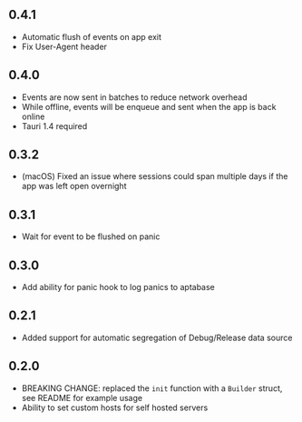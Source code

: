 ## 0.4.1

* Automatic flush of events on app exit
* Fix User-Agent header

## 0.4.0

* Events are now sent in batches to reduce network overhead
* While offline, events will be enqueue and sent when the app is back online
* Tauri 1.4 required

## 0.3.2

* (macOS) Fixed an issue where sessions could span multiple days if the app was left open overnight

## 0.3.1

* Wait for event to be flushed on panic

## 0.3.0

* Add ability for panic hook to log panics to aptabase

## 0.2.1

* Added support for automatic segregation of Debug/Release data source

## 0.2.0

* BREAKING CHANGE: replaced the `init` function with a `Builder` struct, see README for example usage
* Ability to set custom hosts for self hosted servers